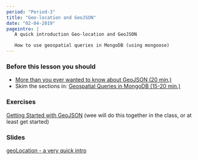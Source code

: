 ```yaml
---
period: "Period-3"
title: "Geo-location and GeoJSON"
date: "02-04-2019"
pageintro: | 
   A quick introduction Geo-location and GeoJSON 

   How to use geospatial queries in MongoDB (using mongoose)
---
```


### Before this lesson you should
<!--readings_begin-->
- [More than you ever wanted to know about GeoJSON (20 min.)](https://macwright.org/2015/03/23/geojson-second-bite)
- Skim the sections in: [Geospatial Queries in MongoDB (15-20 min.)](https://docs.mongodb.com/manual/geospatial-queries/)
<!--readings_end-->


### Exercises
<!--exercises_begin-->
[Getting Started with GeoJSON](https://docs.google.com/document/d/1AmOU_c_ELEyn522X1j8rFnfUAt7u8fMpvH7t-KshS1s/edit?usp=sharing) (wee will do this together in the class, or at least get started)
 <!--exercises_end-->

### Slides
[geoLocation - a very quick intro](https://docs.google.com/presentation/d/1vrHg25THjO3nar--glMoolsrVhzZRg4rc_khqdVn4sU/edit?usp=sharing)
